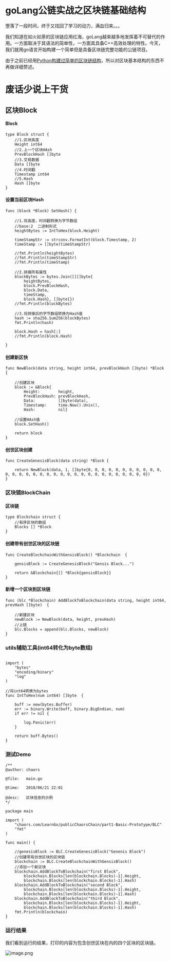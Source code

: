 # goLang公链实战之区块链基础结构

堕落了一段时间，终于又找回了学习的动力，满血归来。。。

我们知道在如火如荼的区块链应用红海，goLang越来越多地发挥着不可替代的作用。一方面取决于其语法的简单性，一方面其具备C++高效处理的特性。今天，我们就用go语言开始构建一个简单但是具备区块链完整功能的公链项目。

由于之前已经用[Python构建过简单的区块链结构](https://www.jianshu.com/p/ecfb2a9040a3)，所以对区块基本结构的东西不再做详细赘述。

# 废话少说上干货

## 区块Block

#### Block
```
type Block struct {
	//1.区块高度
	Height int64
	//2.上一个区块HAsh
	PrevBlockHash []byte
	//3.交易数据
	Data []byte
	//4.时间戳
	Timestamp int64
	//5.Hash
	Hash []byte
}
```

#### 设置当前区块Hash
```
func (block *Block) SetHash() {

	//1.将高度，时间戳转换为字节数组
	//base:2  二进制形式
	heightBytes := IntToHex(block.Height)

	timeStampStr := strconv.FormatInt(block.Timestamp, 2)
	timeStamp := []byte(timeStampStr)

	//fmt.Println(heightBytes)
	//fmt.Println(timeStampStr)
	//fmt.Println(timeStamp)

	//2.拼接所有属性
	blockBytes := bytes.Join([][]byte{
		heightBytes,
		block.PrevBlockHash,
		block.Data,
		timeStamp,
		block.Hash}, []byte{})
	//fmt.Println(blockBytes)

	//3.将拼接后的字节数组转换为Hash值
	hash := sha256.Sum256(blockBytes)
	fmt.Println(hash)

	block.Hash = hash[:]
	//fmt.Println(block.Hash)

}
```

#### 创建新区快
```
func NewBlock(data string, height int64, prevBlockHash []byte) *Block {

	//创建区块
	block := &Block{
		Height:        height,
		PrevBlockHash: prevBlockHash,
		Data:          []byte(data),
		Timestamp:     time.Now().Unix(),
		Hash:          nil}

	//设置HAsh值
	block.SetHash()

	return block
}
```

#### 创世区块创建
```
func CreateGenesisBlock(data string) *Block {

	return NewBlock(data, 1, []byte{0, 0, 0, 0, 0, 0, 0, 0, 0, 0, 0, 0, 0, 0, 0, 0, 0, 0, 0, 0, 0, 0, 0, 0, 0, 0, 0, 0, 0, 0, 0, 0})
}
```

### 区块链BlockChain

#### 区块链
```
type Blockchain struct {
	//有序区块的数组
	Blocks [] *Block
}
```

#### 创建带有创世区块的区块链
```
func CreateBlockchainWithGensisBlock() *Blockchain  {

	gensisBlock := CreateGenesisBlock("Gensis Block...")

	return &Blockchain{[] *Block{gensisBlock}}
}
```

#### 新增一个区块到区块链
```
func (blc *Blockchain) AddBlockToBlockchain(data string, height int64, prevHash []byte)  {

	//新建区块
	newBlock := NewBlock(data, height, prevHash)
	//上链
	blc.Blocks = append(blc.Blocks, newBlock)
}
```

### utils辅助工具(int64转化为byte数组)
```

import (
	"bytes"
	"encoding/binary"
	"log"
)

//将int64转换为bytes
func IntToHex(num int64) []byte  {

	buff := new(bytes.Buffer)
	err := binary.Write(buff, binary.BigEndian, num)
	if err != nil {

		log.Panic(err)
	}

	return buff.Bytes()
}
```

### 测试Demo
```
/**
@author: chaors

@file:   main.go

@time:   2018/06/21 22:01

@desc:   区块信息的示例
*/

package main

import (
	"chaors.com/LearnGo/publicChaorsChain/part1-Basic-Prototype/BLC"
	"fmt"
)

func main() {

	//genesisBlock := BLC.CreateGenesisBlock("Genenis Block")
	//创建带有创世区块的区块链
	blockchain := BLC.CreateBlockchainWithGensisBlock()
	//添加一个新区快
	blockchain.AddBlockToBlockchain("first Block",
		blockchain.Blocks[len(blockchain.Blocks)-1].Height,
		blockchain.Blocks[len(blockchain.Blocks)-1].Hash)
	blockchain.AddBlockToBlockchain("second Block",
		blockchain.Blocks[len(blockchain.Blocks)-1].Height,
		blockchain.Blocks[len(blockchain.Blocks)-1].Hash)
	blockchain.AddBlockToBlockchain("third Block",
		blockchain.Blocks[len(blockchain.Blocks)-1].Height,
		blockchain.Blocks[len(blockchain.Blocks)-1].Hash)
	fmt.Println(blockchain)
}
```

### 运行结果

我们看到运行的结果，打印的内容为包含创世区块在内的四个区块的区块链。

![image.png](https://upload-images.jianshu.io/upload_images/830585-9a952234ba83dd97.png?imageMogr2/auto-orient/strip%7CimageView2/2/w/1240)







